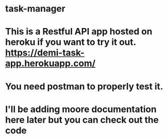 # task-manager
# This is a Restful API app hosted on heroku if you want to try it out. https://demi-task-app.herokuapp.com/
# You need postman to properly test it.
# I'll be adding moore documentation here later but you can check out the code
